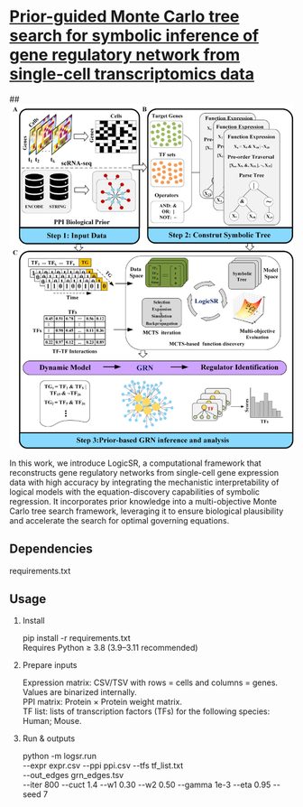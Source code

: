 # [Prior-guided Monte Carlo tree search for symbolic inference of gene regulatory network from single-cell transcriptomics data](https://github.com/NETTRRE/GRN-infer.git)

##![Screenshot](Figure/MCTS1-2.png)

  In this work, we introduce LogicSR, a computational framework that reconstructs gene regulatory networks from single-cell gene expression data with high accuracy by integrating the mechanistic interpretability of logical models with the equation-discovery capabilities of symbolic regression. It incorporates prior knowledge into a multi-objective Monte Carlo tree search framework, leveraging it to ensure biological plausibility and accelerate the search for optimal governing equations.

## Dependencies
requirements.txt
  
## Usage

1. Install

   pip install -r requirements.txt  
   Requires Python ≥ 3.8 (3.9–3.11 recommended)
  
2. Prepare inputs
   
   Expression matrix: CSV/TSV with rows = cells and columns = genes. Values are binarized internally.  
   PPI matrix: Protein × Protein weight matrix.    
   TF list: lists of transcription factors (TFs) for the following species: Human; Mouse.
4. Run & outputs
 
   python -m logsr.run \
   --expr expr.csv --ppi ppi.csv --tfs tf_list.txt \
   --out_edges grn_edges.tsv \
   --iter 800 --cuct 1.4 --w1 0.30 --w2 0.50 --gamma 1e-3 --eta 0.95 --seed 7

